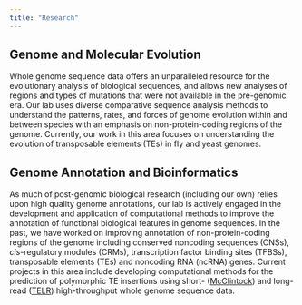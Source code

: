 ```yaml
---
title: "Research"
---
```


## Genome and Molecular Evolution
Whole genome sequence data offers an unparalleled resource for the evolutionary analysis of biological sequences, and allows new analyses of regions and types of mutations that were not available in the pre-genomic era. Our lab uses diverse comparative sequence analysis methods to understand the patterns, rates, and forces of genome evolution within and between species with an emphasis on non-protein-coding regions of the genome. Currently, our work in this area focuses on understanding the evolution of transposable elements (TEs) in fly and yeast genomes.

## Genome Annotation and Bioinformatics 
As much of post-genomic biological research (including our own) relies upon high quality genome annotations, our lab is actively engaged in the development and application of computational methods to improve the annotation of functional biological features in genome sequences. In the past, we have worked on improving annotation of non-protein-coding regions of the genome including conserved noncoding sequences (CNSs), <em>cis</em>-regulatory modules (CRMs), transcription factor binding sites (TFBSs), transposable elements (TEs) and noncoding RNA (ncRNA) genes. Current projects in this area include developing computational methods for the prediction of polymorphic TE insertions using short- (<a href="https://github.com/bergmanlab/mcclintock/">McClintock</a>) and long-read (<a href="https://github.com/bergmanlab/telr/">TELR</a>) high-throughput whole genome sequence data.
